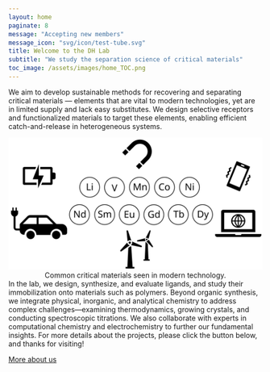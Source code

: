 ```yaml
---
layout: home
paginate: 8
message: "Accepting new members"
message_icon: "svg/icon/test-tube.svg"
title: Welcome to the DH Lab
subtitle: "We study the separation science of critical materials"
toc_image: /assets/images/home_TOC.png
---
```

We aim to develop sustainable methods for recovering and
separating critical materials — elements that are vital to modern
technologies, yet are in limited supply and lack easy substitutes.
We design selective receptors and functionalized materials to target
these elements, enabling efficient catch-and-release in heterogeneous
systems.

<img class="home-image" src="/assets/images/AboutDHLab.svg" alt="Home page image">

<div align="center">
Common critical materials seen in modern technology.
</div>
In the lab, we design, synthesize, and evaluate ligands, and study
their immobilization onto materials such as polymers. Beyond organic
synthesis, we integrate physical, inorganic, and analytical chemistry
to address complex challenges—examining thermodynamics, growing
crystals, and conducting spectroscopic titrations. We also
collaborate with experts in computational chemistry and
electrochemistry to further our fundamental insights.
For more details about the projects, please click the button below, and
thanks for visiting!

<a href="About" class="link-button">More about us</a><br>

